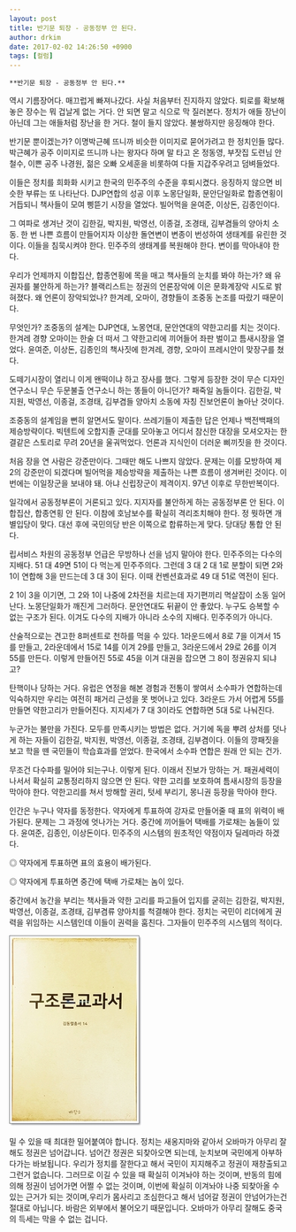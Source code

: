 ```yaml
---
layout: post
title: 반기문 퇴장 - 공동정부 안 된다.
author: drkim
date: 2017-02-02 14:26:50 +0900
tags: [컬럼]
---
```

 


    **반기문 퇴장 - 공동정부 안 된다.**

  


역시 기름장어다. 매끄럽게 빠져나갔다. 사실 처음부터 진지하지 않았다. 퇴로를 확보해 놓은 장수는 뭐 겁날게 없는 거다. 안 되면 말고 식으로 막 질러본다. 정치가 애들 장난이 아닌데 그는 애들처럼 장난을 한 거다. 철이 들지 않았다. 불쌍하지만 응징해야 한다. 

  


반기문 뿐이겠는가? 이명박근혜 뜨니까 비슷한 이미지로 묻어가려고 한 정치인들 많다. 박근혜가 공주 이미지로 뜨니까 나는 왕자다 하며 말 타고 온 정동영, 부잣집 도련님 안철수, 이쁜 공주 나경원, 젊은 오빠 오세훈을 비롯하여 다들 지갑주우려고 덤벼들었다. 

  


이들은 정치를 희화화 시키고 한국의 민주주의 수준을 후퇴시켰다. 응징하지 않으면 비슷한 부류는 또 나타난다. DJP연합의 성공 이후 노몽단일화, 문안단일화로 합종연횡이 거듭되니 책사들이 모여 삥뜯기 시장을 열었다. 빌어먹을 윤여준, 이상돈, 김종인이다. 

  


그 여파로 생겨난 것이 김한길, 박지원, 박영선, 이종걸, 조경태, 김부겸들의 양아치 소동. 한 번 나쁜 흐름이 만들어지자 이상한 돌연변이 변종이 번성하여 생태계를 유린한 것이다. 이들을 침묵시켜야 한다. 민주주의 생태계를 복원해야 한다. 변이를 막아내야 한다. 

  


우리가 언제까지 이합집산, 합종연횡에 목을 매고 책사들의 눈치를 봐야 하는가? 왜 유권자를 불안하게 하는가? 블랙리스트는 정권의 언론장악에 이은 문화계장악 시도로 밝혀졌다. 왜 언론이 장악되었나? 한겨레, 오마이, 경향들이 조중동 논조를 따랐기 때문이다. 

  


무엇인가? 조중동의 설계는 DJP연대, 노몽연대, 문안연대의 약한고리를 치는 것이다. 한겨레 경향 오마이는 한술 더 떠서 그 약한고리에 끼어들어 좌판 벌이고 틈새시장을 열었다. 윤여준, 이상돈, 김종인의 책사짓에 한겨레, 경향, 오마이 프레시안이 맞장구를 쳤다. 

  


도떼기시장이 열리니 이게 왠떡이냐 하고 장사를 했다. 그렇게 등장한 것이 무슨 디자인 연구소니 무슨 두문불출 연구소니 하는 똥들이 아니던가? 패죽일 놈들이다. 김한길, 박지원, 박영선, 이종걸, 조경태, 김부겸들 양아치 소동에 자칭 진보언론이 놀아난 것이다. 

  


조중동의 설계임을 뻔히 알면서도 말이다. 쓰레기들이 제출한 답은 언제나 백전백패의 제승방략이다. 빅텐트에 오합지졸 군대를 모아놓고 어디서 참신한 대장을 모셔오자는 한결같은 스토리로 무려 20년을 울궈먹었다. 언론과 지식인이 더러운 삐끼짓을 한 것이다. 

  


처음 장을 연 사람은 강준만이다. 그때만 해도 나쁘지 않았다. 문제는 이를 모방하여 제 2의 강준만이 되겠다며 빌어먹을 제승방략을 제출하는 나쁜 흐름이 생겨버린 것이다. 이번에는 이일장군을 보내야 돼. 아냐 신립장군이 제격이지. 97년 이후로 무한반복이다. 

  


일각에서 공동정부론이 거론되고 있다. 지지자를 불안하게 하는 공동정부론 안 된다. 이합집산, 합종연횡 안 된다. 이참에 호남보수를 확실히 격리조치해야 한다. 정 뭣하면 개별입당이 맞다. 대선 후에 국민의당 반은 이쪽으로 합류하는게 맞다. 당대당 통합 안 된다. 

  


립서비스 차원의 공동정부 언급은 무방하나 선을 넘지 말아야 한다. 민주주의는 다수의 지배다. 51 대 49면 51이 다 먹는게 민주주의다. 그런데 3 대 2 대 1로 분할이 되면 2와 1이 연합해 3을 만드는데 3 대 3이 된다. 이때 컨벤션효과로 49 대 51로 역전이 된다. 

  


2 1이 3을 이기면, 그 2와 1이 나중에 2차전을 치르는데 자기편끼리 멱살잡이 소동 일어난다. 노몽단일화가 깨진게 그러하다. 문안연대도 뒤끝이 안 좋았다. 누구도 승복할 수 없는 구조가 된다. 이겨도 다수의 지배가 아니라 소수의 지배다. 민주주의가 아니다. 

  


산술적으로는 견고한 8퍼센트로 천하를 먹을 수 있다. 1라운드에서 8로 7을 이겨서 15를 만들고, 2라운데에서 15로 14를 이겨 29를 만들고, 3라운드에서 29로 26를 이겨 55를 만든다. 이렇게 만들어진 55로 45을 이겨 대권을 잡으면 그 8이 정권유지 되냐고? 

  


탄핵이나 당하는 거다. 유럽은 연정을 해본 경험과 전통이 쌓여서 소수파가 연합하는데 익숙하지만 우리는 여전히 패거리 근성을 못 벗어나고 있다. 3라운드 가서 어렵게 55를 만들면 약한고리가 만들어진다. 지지세가 7 대 3이라도 연합하면 5대 5로 나눠진다. 

  


누군가는 불만을 가진다. 모두를 만족시키는 방법은 없다. 거기에 독을 뿌려 상처를 덧나게 하는 자들이 김한길, 박지원, 박영선, 이종걸, 조경태, 김부겸이다. 이들의 깡패짓을 보고 학을 뗀 국민들이 학습효과를 얻었다. 한국에서 소수파 연합은 원래 안 되는 건가. 

  


무조건 다수파를 밀어야 되는구나. 이렇게 된다. 이래서 진보가 망하는 거. 패권세력이 나서서 확실히 교통정리하지 않으면 안 된다. 약한 고리를 보호하여 틈새시장의 등장을 막아야 한다. 약한고리를 쳐서 방해할 권리, 텃세 부리기, 몽니권 등장을 막아야 한다. 

  


인간은 누구나 약자를 동정한다. 약자에게 투표하여 강자로 만들어줄 때 표의 위력이 배가된다. 문제는 그 과정에 엇나가는 거다. 중간에 끼어들어 택배를 가로채는 놈들이 있다. 윤여준, 김종인, 이상돈이다. 민주주의 시스템의 원초적인 약점이자 딜레마라 하겠다. 

  


◎ 약자에게 투표하면 표의 효용이 배가된다. 
      
◎ 약자에게 투표하면 중간에 택배 가로채는 놈이 있다. 

  


중간에서 농간을 부리는 책사들과 약한 고리를 파고들어 입지를 굳히는 김한길, 박지원, 박영선, 이종걸, 조경태, 김부겸류 양아치를 척결해야 한다. 정치는 국민이 리더에게 권력을 위임하는 시스템인데 이들이 권력을 훔친다. 그자들이 민주주의 시스템의 적이다. 

  


  



![](/files/attach/images/199/487/805/20170108_234810.jpg)   


  


밀 수 있을 때 최대한 밀어붙여야 합니다. 정치는 새옹지마와 같아서 오바마가 아무리 잘해도 정권은 넘어갑니다. 넘어간 정권은 되찾아오면 되는데, 눈치보며 국민에게 아부하다가는 바보됩니다. 우리가 정치를 잘한다고 해서 국민이 지지해주고 정권이 재창출되고 그런거 없습니다. 그러므로 이길 수 있을 때 확실히 이겨놔야 하는 것이며, 반동의 힘에 의해 정권이 넘어가면 어쩔 수 없는 것이며, 이번에 확실히 이겨놔야 나중 되찾아올 수 있는 근거가 되는 것이며,우리가 몸사리고 조심한다고 해서 넘어갈 정권이 안넘어가는건 절대로 아닙니다. 바람은 외부에서 불어오기 때문입니다. 오바마가 아무리 잘해도 중국의 득세는 막을 수 없는 겁니다.